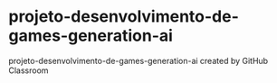 # projeto-desenvolvimento-de-games-generation-ai
projeto-desenvolvimento-de-games-generation-ai created by GitHub Classroom
